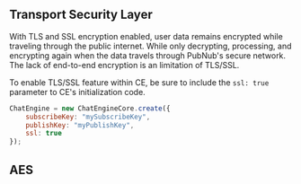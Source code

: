 ## Transport Security Layer

With TLS and SSL encryption enabled, user data remains encrypted while traveling through the public internet. While only decrypting, processing, and encrypting again when the data travels through PubNub's secure network. The lack of end-to-end encryption is an limitation of TLS/SSL.

To enable TLS/SSL feature within CE, be sure to include the ```ssl: true``` parameter to CE's initialization code.

```js
ChatEngine = new ChatEngineCore.create({
    subscribeKey: "mySubscribeKey",
    publishKey: "myPublishKey",
    ssl: true
});
```

## AES
